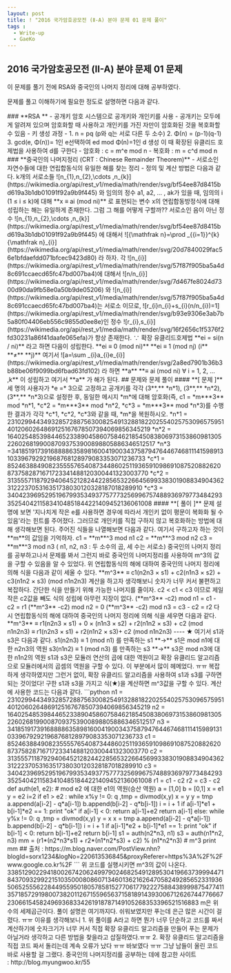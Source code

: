 ```yaml
---
layout: post
title: ! "2016 국가암호공모전 (Ⅱ-A) 분야 문제 01 문제 풀이"
tags :
  - Write-up
  - GaeKo
---
```


## 2016 국가암호공모전 (Ⅱ-A) 분야 문제 01 문제 



이 문제를 풀기 전에 RSA와 중국인의 나머지 정리에 대해 공부하였다.

문제를 풀고 이해하기에 필요한 정도로 설명하면 다음과 같다. 

<!--more--!>

### **RSA **

- 공개키 암호 시스템으로 공개키와 개인키를 사용

- 공개키는 모두에게 알려져 있으며 암호화할 때 사용하고 개인키를 가진 자만이 암호화된 것을 복호화할 수 있음 

- 키 생성 과정

- 1.  n = pq (p와 q는 서로 다른 두 소수)
  2.  Φ(n) = (p-1)(q-1)
  3.  gcd(e, Φ(n))= 1인 e선택하여 ed mod Φ(n)=1인 d 생성

​              이 때 확장된 유클리드 호제법을 사용하여 d를 구한다

- 암호화 : c = m^e mod n 
- 복호화 : m = c^d mod n



### **중국인의 나머지정리 (CRT : Chinese Remainder Theorem)**

- 서로소인 자연수들에 대한 연립합동식의 유일한 해를 찾는 정리
- 정의 및 계산 방법은 다음과 같다. 

k개의 서로소들 ![n_{1},n_{2},\cdots ,n_{k}](https://wikimedia.org/api/rest_v1/media/math/render/svg/bf54ee87d8415bd619a3b1db01091f92a9b9f445) 와 임의의 정수 a1, a2, ... , ak가 있을 때, 임의의 i (1 ≤ i ≤ k)에 대해 

​	 **x ≡ ai  (mod ni)** 

로 표현되는 변수 x의 연립합동방정식에 대해 성립하는 해는 유일하게 존재한다. 

   그럼 그 해를 어떻게 구할까??

서로소인 음이 아닌 정수 ![n_{1},n_{2},\cdots ,n_{k}](https://wikimedia.org/api/rest_v1/media/math/render/svg/bf54ee87d8415bd619a3b1db01091f92a9b9f445) 에 대해서 ![{\mathfrak  n}=\prod _{{i=1}}^{k}{\mathfrak  n}_{i}](https://wikimedia.org/api/rest_v1/media/math/render/svg/20d7840029fac56e1bfdaefdd071bfcec9423d80) 라 하자. 

각 ![n_{i}](https://wikimedia.org/api/rest_v1/media/math/render/svg/57f87f905ba5a4d8c691ccaecd65fc47bd007ba4)에 대해서 ![n/n_{i}](https://wikimedia.org/api/rest_v1/media/math/render/svg/7d467fe8024d7300d90da9fb58e0a50b9de05206) 와 ![n_{i}](https://wikimedia.org/api/rest_v1/media/math/render/svg/57f87f905ba5a4d8c691ccaecd65fc47bd007ba4)는 서로소 이므로, ![r_{i}n_{i}+s_{i}(n/n_{i})=1](https://wikimedia.org/api/rest_v1/media/math/render/svg/b93e9306e3ab7b5a80f04406eb556c9855d0ee8e)인 정수 ![r_{i},s_{i}](https://wikimedia.org/api/rest_v1/media/math/render/svg/16f2656c1f5376f2fd30231a86f41daafe065efa)가 항상 존재한다.  

​																	∵ 확장 유클리드호제법

**ei = si(n / ni)** 라고 하면 다음이 성립한다. 

​	 **ei ≡ 0  (mod ni)** 

​	 **ei ≡ 1  (mod nj)    (i** **≠** **j)**

여기서 ![a=\sum _{i}a_{i}e_{i}](https://wikimedia.org/api/rest_v1/media/math/render/svg/2a8ed7901b36b3b88be06f9099bd6fbad63fd102) 라 하면   **a** **≡ ai  (mod ni)  ∀ i = 1, 2, ... ,k**  이 성립하고 여기서 **a** 가 해가 된다.   



## 문제와 문제 풀이 

#### **[ 문제 ]** 

세 명의 사용자가 *e =* 3으로 고정하고 공개키를 각각 (3**,** *n*1), (3**,** *n*2), (3**,** *n*3)으로 설정한 후, 동일한 메시지 *m*에 대해 암호화(즉, c1 = *m***3** mod *n*1, *c*2 = *m***3** mod *n*2, *c*3 = *m***3** mod *n*3)를 수행한 결과가 각각 *c*1, *c*2, *c*3와 같을 때, *m*을 복원하시오.

*n*1 = 2310299443493285728875630082549132881822025540257530965759514012060264869125167678507394069856345219
*n*2 = 1640254853984465233890458607584621854508380697315386098130522602681990087093753900898805886346512517
*n*3 =3418519173916888863589816004190034375879476446746811141598913103396792921968768128979083353071236733
*c*1 = 852463884908235555765408734486025119365910986910875208826208737582871671723341488120300441323003770
*c*2 = 313555711879294064521282442285653226645699338301908834904362312223705316351738030120328187018289910
*c*3 = 3404239695295196799353493775777325699675748893697977348429335254042115834104851844221409452136061008



#### **[ 풀이 ]**

문제 설명에 보면 '지나치게 작은 e를 사용하면 경우에 따라서 개인키 없이 평문이 복화화 될 수 있음'라는 힌트를 주어졌다. 그러므로 개인키를 직접 구하지 않고 복호화하는 방법에 대해 생각해보면 된다. 

주어진 식들을 나열해보면 다음과 같다.  여기서 구하고자 하는 것이 **m**의 값임을 기억하자. 

c1 = **m**^3 mod n1

c2 = **m**^3 mod n2

c3 = **m**^3 mod n3

( n1, n2, n3 : 두 소수의 곱, 세 수는 서로소)

중국인의 나머지 정리를 공부하고나서 문제를 봐서 그런지 바로 중국인의 나머지정리를 사용하여 m^3의 값을 구할 수 있음을 알 수 있었다.

위 연립합동식의 해에 대하여 중국인의 나머지 정리에 의해 식을 다음과 같이 세울 수 있다. 

**m^3** ≡ c1(n2n3 × s1) + c2(n1n3 × s2) + c3(n1n2 × s3)     (mod  n1n2n3)

계산을 하고자 생각해보니 숫자가 너무 커서 불편하고 복잡하다.   

간단한 식을 만들기 위해 가능한 나머지를 줄이자.

 

c2 < c1 < c3 이므로 제일 작은 c2값을 빼도 식의 성립에 아무런 지장이 없다. 



(**m^3** -c2) mod n1 = c1 - c2 = r1

(**m^3** -c2) mod n2 = 0

(**m^3** -c2) mod n3 = c3 - c2 = r2



다시 연립합동식의 해에 대하여 중국인의 나머지 정리에 의해 식을 세우면 다음과 같다. 

**m^3** ≡ r1(n2n3 × s1) + 0 × (n1n3 × s2) + r2(n1n2 × s3) + c2      (mod  n1n2n3)

​         ≡ r1(n2n3 × s1)  + r2(n1n2 × s3)+ c2       (mod  n1n2n3) ---- ★

 

여기서 s1과 s3은 다음과 같다. 

s1(n2n3) ≡ 1 (mod n1)  를 만족하는 s1  **→**  s1은 mod n1에 대한 n2n3의 역원 

s3(n1n2) ≡ 1 (mod n3)  를 만족하는 s3  **→**  s3은 mod n3에 대한 n1n2의 역원 

 

s1과 s3은 모듈러 연산의 곱에 대한 역원이고 확장 유클리드 알고리즘으로 모듈러에서의 곱셈의 역원을 구할 수 있다.

이 부분에서 많이 헤메었다. ㅠㅠ 

복잡하게 생각하였지만 그런거 없이, 확장 유클리드 알고리즘을 사용하여  s1과 s3를 구하면 되는 것이었다!

구한 s1과 s3을 가지고 식(★)을 계산하면 m^3값을 구할 수 있다. 

계산에 사용한 코드는 다음과 같다. 

```python
n1 = 2310299443493285728875630082549132881822025540257530965759514012060264869125167678507394069856345219
n2 = 1640254853984465233890458607584621854508380697315386098130522602681990087093753900898805886346512517
n3 = 3418519173916888863589816004190034375879476446746811141598913103396792921968768128979083353071236733
c1 = 852463884908235555765408734486025119365910986910875208826208737582871671723341488120300441323003770
c2 = 313555711879294064521282442285653226645699338301908834904362312223705316351738030120328187018289910
c3 = 3404239695295196799353493775777325699675748893697977348429335254042115834104851844221409452136061008
r1 = c1 - c2
r2 = c3 - c2
 
 
def auth(e1, e2): # mod e2 에 대한 e1의 역원(승산 역원)
        a = [1,0]
        b = [0,1]
        x = e1
        y = e2
 
        i=2
        if e1 > e2 :
                while x%y != 0:
                        q ,tmp = divmod(x,y)
                        x = y
                        y = tmp
                        a.append(a[i-2] - q*a[i-1])
                        b.append(b[i-2] - q*b[i-1])
                        i = i + 1
 
                if a[i-1]*e1 + b[i-1]*e2 == 1:
                        print "ok"
                if a[i-1] < 0:
                        return a[i-1]+e2
                return a[i-1]
 
        else:
                while y%x != 0:
                        q ,tmp = divmod(x,y)
                        y = x
                        x = tmp
                        a.append(a[i-2] - q*a[i-1])
                        b.append(b[i-2] - q*b[i-1])
                        i = i + 1
 
                if a[i-1]*e2 + b[i-1]*e1 == 1:
                        print "ok"
                if b[i-1] < 0:
                        return b[i-1]+e2
                return b[i-1]
 
 
s1 = auth(n2*n3, n1)
s3 = auth(n1*n2, n3)
 
mm = (r1*(n2*n3*s1) + r2*(n1*n2*s3) + c2) % (n1*n2*n3)  # m^3 
print mm
 
## 출처 : https://m.blog.naver.com/PostView.nhn?blogId=sorx1234&logNo=220613536845&proxyReferer=https%3A%2F%2Fwww.google.co.kr%2F
```

위 코드를 실행시키면 m^3의 값이 나온다.

338512902294180026742062499790246825491289530419663739994471843709329922151035000808607134601362162647058249285652331936506525556228449559501805785815277061779222758843899987547741135718572919800738201126715596563715818914393006712626744776667230661545824969368334261918787149105268353396521516883

m은 위 수의 세제곱근이다.



풀이 설명은 여기까지다. 

쉬워보였지만 푸는데 은근 많은 시간이 걸렸다. ㅠㅠ 

이유를 생각해보니 

1. 위 풀이를 A라고 하면 뭔가 너무 단순하고 코드를 짜서 계산하기에 숫자크기가 너무 커서 직접 확장 유클리드 알고리즘을 만들어 푸는 문제가 아닐거라 생각하고 다른 방법을 찾을라고 삽질하였다.ㅠㅠ
2. 확장 유클리드 알고리즘을 직접 코드 짜서 돌리는데 계속 오류가 났다 ㅠㅠ 바보였다 ㅠㅠ 그냥 남들이 올린 코드 바로 사용할 걸 그랬다.

중국인의 나머지정리를 공부하는 데에 참고한 사이트 : http://blog.myungwoo.kr/55 
